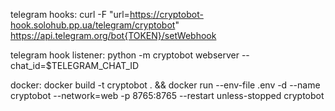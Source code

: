 telegram hooks:
curl -F "url=https://cryptobot-hook.solohub.pp.ua/telegram/cryptobot" https://api.telegram.org/bot{TOKEN}/setWebhook

telegram hook listener:
python -m cryptobot webserver --chat_id=$TELEGRAM_CHAT_ID

docker:
docker build -t cryptobot . && docker run --env-file .env -d --name cryptobot --network=web -p 8765:8765 --restart unless-stopped cryptobot